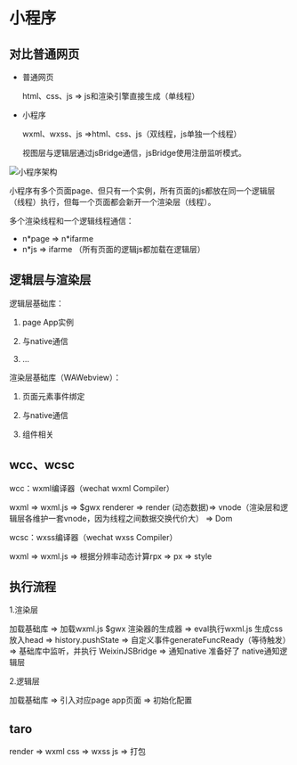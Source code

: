 # 小程序

## 对比普通网页

- 普通网页

  html、css、js => js和渲染引擎直接生成（单线程）

- 小程序

  wxml、wxss、js =>html、css、js（双线程，js单独一个线程）

  视图层与逻辑层通过jsBridge通信，jsBridge使用注册监听模式。

![小程序架构](https://zhuduanlei-1256381138.cos.ap-guangzhou.myqcloud.com/uPic/xiaochengxu.png)

小程序有多个页面page、但只有一个实例，所有页面的js都放在同一个逻辑层（线程）执行，但每一个页面都会新开一个渲染层（线程）。

多个渲染线程和一个逻辑线程通信：

- n\*page => n\*ifarme
- n\*js => ifarme （所有页面的逻辑js都加载在逻辑层）

## 逻辑层与渲染层

逻辑层基础库：

1. page App实例

2. 与native通信

3. ...

渲染层基础库（WAWebview）：

1. 页面元素事件绑定

2. 与native通信

3. 组件相关

## wcc、wcsc

wcc：wxml编译器（wechat wxml Compiler）

wxml => wxml.js => $gwx renderer => render (动态数据)=> vnode（渲染层和逻辑层各维护一套vnode，因为线程之间数据交换代价大） => Dom

wcsc：wxss编译器（wechat wxss Compiler）

wxml => wxml.js => 根据分辨率动态计算rpx => px => style

## 执行流程

1.渲染层

加载基础库 => 加载wxml.js $gwx 渲染器的生成器 => eval执行wxml.js 生成css放入head => history.pushState => 自定义事件generateFuncReady（等待触发）=> 基础库中监听，并执行 WeixinJSBridge => 通知native 准备好了 native通知逻辑层

2.逻辑层

加载基础库 => 引入对应page app页面 => 初始化配置

## taro

render => wxml
css => wxss
js => 打包
